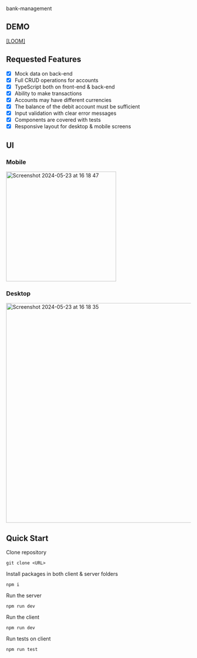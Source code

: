 bank-management

## DEMO

[[LOOM]](https://www.loom.com/share/f114a66e8c504585ad64f6871562c146)

## Requested Features

- [x] Mock data on back-end
- [x] Full CRUD operations for accounts
- [x] TypeScript both on front-end & back-end
- [x] Ability to make transactions
- [x] Accounts may have different currencies
- [x] The balance of the debit account must be sufficient
- [x] Input validation with clear error messages
- [x] Components are covered with tests
- [x] Responsive layout for desktop & mobile screens

## UI

### Mobile

<img width="300" alt="Screenshot 2024-05-23 at 16 18 47" src="https://github.com/martiniucanastasia/snake-game/assets/86486215/7d926c8a-db91-42e6-acc0-193a5371c399">

### Desktop

<img width="600" alt="Screenshot 2024-05-23 at 16 18 35" src="https://github.com/martiniucanastasia/snake-game/assets/86486215/d8efd86f-d535-4173-84a4-1402d60bd973">

## Quick Start

Clone repository

```console
git clone <URL>
```

Install packages in both client & server folders

```console
npm i
```

Run the server

```console
npm run dev
```

Run the client

```console
npm run dev
```

Run tests on client

```console
npm run test
```
